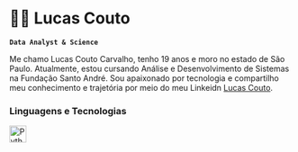 # 👨‍💻 Lucas Couto



**`Data Analyst & Science`**

Me chamo Lucas Couto Carvalho, tenho 19 anos e moro no estado de São Paulo. Atualmente, estou cursando Análise e Desenvolvimento de Sistemas na Fundação Santo André. Sou apaixonado por tecnologia e compartilho meu conhecimento e trajetória por meio do meu Linkeidn [Lucas Couto](www.linkedin.com/in/lucascouto-tech).   


### Linguagens e Tecnologias

<img 
    align="left" 
    alt="Python" 
    title="Python"
    width="30px" 
    style="padding-right: 10px;" 
    src="https://cdn.jsdelivr.net/gh/devicons/devicon@latest/icons/python/python-original.svg" 
/>

<br/>
<br/>
